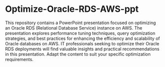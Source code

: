 # Optimize-Oracle-RDS-AWS-ppt
This repository contains a PowerPoint presentation focused on optimizing an Oracle RDS (Relational Database Service) instance on AWS. The presentation explores performance tuning techniques, query optimization strategies, and best practices for enhancing the efficiency and scalability of Oracle databases on AWS. IT professionals seeking to optimize their Oracle RDS deployments will find valuable insights and practical recommendations in this presentation. Adapt the content to suit your specific optimization requirements.
